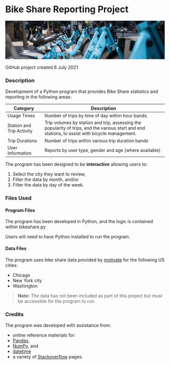# Bike Share Reporting Project

![Bikes](divvy_1.jpg)

GitHub project created 6 July 2021

### Description
Development of a Python program that provides Bike Share statistics and reporting
in the following areas:

Category | Description
-------- | -----------
Usage Times | Number of trips by time of day within hour bands.
Station and Trip Activity | Trip volumes by station and trip, assessing the popularity of trips, and the various start and end stations, to assist with bicycle management.
Trip Durations | Number of trips within various trip duration bands
User Information | Reports by user type, gender and age \(where available\)

The program has been designed to be **interactive** allowing users to:
 1. Select the city they want to review,
 2. Filter the data by month, and/or
 3. Filter the data by day of the week.

### Files Used

#### Program Files
The program has been developed in Python, and the logic is contained within bikeshare.py

Users will need to have Python installed to run the program.

#### Data Files
The program uses bike share data provided by [motivate](https://www.motivateco.com/ "motivate website") for the following US cities:
 * Chicago
 * New York city
 * Washington


 > **Note:** The data has not been included as part of this project
 > but must be accessible for the program to run.

### Credits
The program was developed with assistance from:
 * online reference materials for:
  * [Pandas](pandas.pydata.org/pandas-docs/stable/reference/),
  * [NumPy](numpy.org/devdocs/reference/), and
  * [datetime](docs.python.org/3/library/datetime)
 * a variety of [Stackoverflow](stackoverflow.com/questions/) pages.
